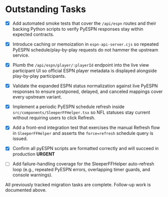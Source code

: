 # Outstanding Tasks

- [x] Add automated smoke tests that cover the `/api/espn` routes and their backing Python scripts to verify PyESPN responses stay within expected contracts.
- [x] Introduce caching or memoization in `espn-api-server.cjs` so repeated PyESPN schedule/play-by-play requests do not hammer the upstream service.
- [x] Plumb the `/api/espn/player/:playerId` endpoint into the live view participant UI so official ESPN player metadata is displayed alongside play-by-play participants.
- [x] Validate the expanded ESPN status normalization against live PyESPN responses to ensure postponed, delayed, and canceled mappings cover every upstream variant.
- [x] Implement a periodic PyESPN schedule refresh inside `src/components/SleeperFFHelper.tsx` so NFL statuses stay current without requiring users to click Refresh.
- [x] Add a front-end integration test that exercises the manual Refresh flow in `SleeperFFHelper` and asserts the `force=refresh` schedule query is issued.
- [x] Confirm all pyESPN scripts are formatted correctly and will succeed in production **URGENT**

- [ ] Add failure-handling coverage for the SleeperFFHelper auto-refresh loop (e.g., repeated PyESPN errors, overlapping timer guards, and console warnings).

All previously tracked migration tasks are complete. Follow-up work is documented above.
